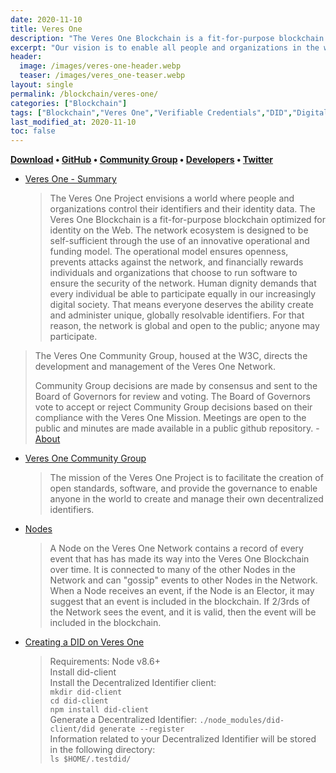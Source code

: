 ```yaml
---
date: 2020-11-10
title: Veres One
description: "The Veres One Blockchain is a fit-for-purpose blockchain optimized for identity on the Web."
excerpt: "Our vision is to enable all people and organizations in the world to create and own their online identifiers, control their identity data and with whom they share that data."
header: 
  image: /images/veres-one-header.webp
  teaser: /images/veres_one-teaser.webp
layout: single
permalink: /blockchain/veres-one/
categories: ["Blockchain"]
tags: ["Blockchain","Veres One","Verifiable Credentials","DID","Digital Bazaar","Veres One CG","W3C"]
last_modified_at: 2020-11-10
toc: false
---
```


**[Download](https://nodejs.org/en/download/) • [GitHub](https://github.com/veres-one/) • [Community Group](https://www.w3.org/community/veres-one/) • [Developers](https://veres.one/developers/) • [Twitter](https://twitter.com/veresoneid)**


* [Veres One - Summary](https://veres.one/summary/)
  > The Veres One Project envisions a world where people and organizations control their identifiers and their identity data. The Veres One Blockchain is a fit-for-purpose blockchain optimized for identity on the Web. The network ecosystem is designed to be self-sufficient through the use of an innovative operational and funding model. The operational model ensures openness, prevents attacks against the network, and financially rewards individuals and organizations that choose to run software to ensure the security of the network. Human dignity demands that every individual be able to participate equally in our increasingly digital society. That means everyone deserves the ability create and administer unique, globally resolvable identifiers. For that reason, the network is global and open to the public; anyone may participate.

> The Veres One Community Group, housed at the W3C, directs the development and management of the Veres One Network.
> 
> Community Group decisions are made by consensus and sent to the Board of Governors for review and voting. The Board of Governors vote to accept or reject Community Group decisions based on their compliance with the Veres One Mission. Meetings are open to the public and minutes are made available in a public github repository. - [About](https://veres.one/about/)

* [Veres One Community Group](https://www.w3.org/community/veres-one/)
  > The mission of the Veres One Project is to facilitate the creation of open standards, software, and provide the governance to enable anyone in the world to create and manage their own decentralized identifiers.

* [Nodes](https://veres.one/)
  > A Node on the Veres One Network contains a record of every event that has has made its way into the Veres One Blockchain over time. It is connected to many of the other Nodes in the Network and can "gossip" events to other Nodes in the Network. When a Node receives an event, if the Node is an Elector, it may suggest that an event is included in the blockchain. If 2/3rds of the Network sees the event, and it is valid, then the event will be included in the blockchain.

* [Creating a DID on Veres One](https://veres.one/download/)
  > Requirements: Node v8.6+\
  > Install did-client\
  > Install the Decentralized Identifier client:\
  > `mkdir did-client`\
  > `cd did-client`\
  > `npm install did-client`\
  > Generate a Decentralized Identifier:
  > `./node_modules/did-client/did generate --register`\
  > Information related to your Decentralized Identifier will be stored in the following directory:\
  > `ls $HOME/.testdid/`


